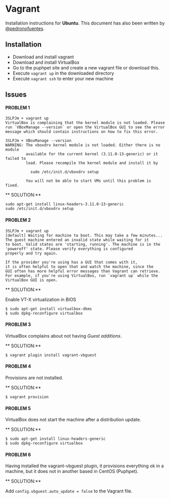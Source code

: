 # Vagrant

Installation instructions for **Ubuntu**. This document has also been written by [@pedronofuentes](https://github.com/pedronofuentes).

## Installation

- Download and install vagrant
- Download and install VirtualBox
- Go to the puphpet site and create a new vagrant file or download this.
- Execute `vagrant up` in the downloaded directory
- Execute `vagrant ssh` to enter your new machine


## Issues

#### PROBLEM 1

```
3SLPJm ➤ vagrant up
VirtualBox is complaining that the kernel module is not loaded. Please
run `VBoxManage --version` or open the VirtualBox GUI to see the error
message which should contain instructions on how to fix this error.

3SLPJm ➤ VBoxManage --version
WARNING: The vboxdrv kernel module is not loaded. Either there is no module
         available for the current kernel (3.11.0-13-generic) or it failed to
         load. Please recompile the kernel module and install it by

           sudo /etc/init.d/vboxdrv setup

         You will not be able to start VMs until this problem is fixed.
```

** SOLUTION:**

```
sudo apt-get install linux-headers-3.11.0-13-generic
sudo /etc/init.d/vboxdrv setup
```



#### PROBLEM 2

```
3SLPJm ➤ vagrant up
[default] Waiting for machine to boot. This may take a few minutes...
The guest machine entered an invalid state while waiting for it
to boot. Valid states are 'starting, running'. The machine is in the
'poweroff' state. Please verify everything is configured
properly and try again.

If the provider you're using has a GUI that comes with it,
it is often helpful to open that and watch the machine, since the
GUI often has more helpful error messages than Vagrant can retrieve.
For example, if you're using VirtualBox, run `vagrant up` while the
VirtualBox GUI is open.
```


** SOLUTION:**

Enable VT-X virtualization in BIOS

```
$ sudo apt-get install virtualbox-dkms
$ sudo dpkg-reconfigure virtualbox
```


#### PROBLEM 3
VirtualBox complains about not having _Guest additions_.

** SOLUTION:**

```
$ vagrant plugin install vagrant-vbguest
```



#### PROBLEM 4

Provisions are not installed.

** SOLUTION:**

```
$ vagrant provision
```


#### PROBLEM 5

VirtualBox does not start the machine after a distribution update.

** SOLUTION:**

```
$ sudo apt-get install linux-headers-generic
$ sudo dpkg-reconfigure virtualbox
```


#### PROBLEM 6

Having installed the vagrant-vbguest plugin, it provisions everything ok in a machine, but it does not in another based in CentOS (Puphpet).

** SOLUTION:**

Add `config.vbguest.auto_update = false` to the Vagrant file.

